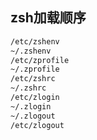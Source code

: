 
## zsh加载顺序

```bash
/etc/zshenv
~/.zshenv
/etc/zprofile
~/.zprofile
/etc/zshrc
~/.zshrc
/etc/zlogin
~/.zlogin
~/.zlogout
/etc/zlogout
```
